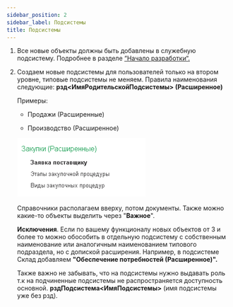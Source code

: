 ```yaml
---
sidebar_position: 2
sidebar_label: Подсистемы
title: Подсистемы
---
```

1. Все новые объекты должны быть добавлены в служебную подсистему. Подробнее в разделе [“Начало разработки“.](../begin.md)

2. Создаем новые подсистемы для пользователей только на втором уровне, типовые подсистемы не меняем. Правила наименования следующие:
   **рзд\<ИмяРодительскойПодсистемы\> (Расширенное)**

   Примеры:

   * Продажи (Расширенные)

   * Производство (Расширенное)

   ![image](./img/subsystem.png)

   Справочники располагаем вверху, потом документы. Также можно какие-то объекты выделить через "**Важное**".

   **Исключения**. Если по вашему функционалу новых объектов от 3 и более то можно обособить в отдельную подсистему с собственным наименование или аналогичным наименованием типового подраздела, но с допиской расширения. Например, в подсистеме Склад добавляем  **"Обеспечение потребностей (Расширенное)".**

   Также важно не забывать, что на подсистемы нужно выдавать роль т.к на подчиненные подсистемы не распространяется доступность основной.  **рздПодсистема\<ИмяПодсистемы\>** (имя подсистемы уже без рзд).